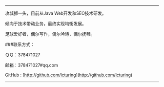 ---

攻城狮一头，目前从Java Web开发和SEO技术研发。     

倾向于技术带动业务，最终实现均衡发展。            

足球爱好者，偶尔写作，偶尔吟诗，偶尔抚琴。  



###联系方式：

ＱＱ：378471027

邮箱：378471027#qq.com

GitHub : [http://github.com/lcturing](http://github.com/lcturing)

----